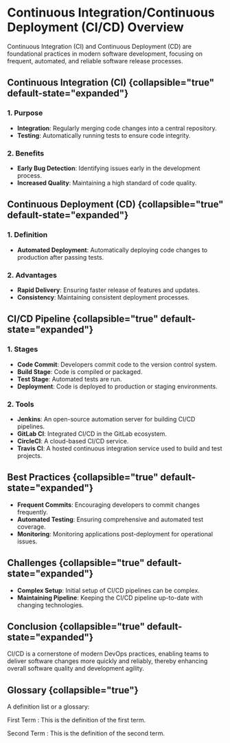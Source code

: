 # Continuous Integration/Continuous Deployment (CI/CD) Overview

Continuous Integration (CI) and Continuous Deployment (CD) are foundational practices in modern software development,
focusing on frequent, automated, and reliable software release processes.

## Continuous Integration (CI) {collapsible="true" default-state="expanded"}

### 1. Purpose

- **Integration**: Regularly merging code changes into a central repository.
- **Testing**: Automatically running tests to ensure code integrity.

### 2. Benefits

- **Early Bug Detection**: Identifying issues early in the development process.
- **Increased Quality**: Maintaining a high standard of code quality.

## Continuous Deployment (CD) {collapsible="true" default-state="expanded"}

### 1. Definition

- **Automated Deployment**: Automatically deploying code changes to production after passing tests.

### 2. Advantages

- **Rapid Delivery**: Ensuring faster release of features and updates.
- **Consistency**: Maintaining consistent deployment processes.

## CI/CD Pipeline {collapsible="true" default-state="expanded"}

### 1. Stages

- **Code Commit**: Developers commit code to the version control system.
- **Build Stage**: Code is compiled or packaged.
- **Test Stage**: Automated tests are run.
- **Deployment**: Code is deployed to production or staging environments.

### 2. Tools

- **Jenkins**: An open-source automation server for building CI/CD pipelines.
- **GitLab CI**: Integrated CI/CD in the GitLab ecosystem.
- **CircleCI**: A cloud-based CI/CD service.
- **Travis CI**: A hosted continuous integration service used to build and test projects.

## Best Practices {collapsible="true" default-state="expanded"}

- **Frequent Commits**: Encouraging developers to commit changes frequently.
- **Automated Testing**: Ensuring comprehensive and automated test coverage.
- **Monitoring**: Monitoring applications post-deployment for operational issues.

## Challenges {collapsible="true" default-state="expanded"}

- **Complex Setup**: Initial setup of CI/CD pipelines can be complex.
- **Maintaining Pipeline**: Keeping the CI/CD pipeline up-to-date with changing technologies.

## Conclusion {collapsible="true" default-state="expanded"}

CI/CD is a cornerstone of modern DevOps practices, enabling teams to deliver software changes more quickly and reliably,
thereby enhancing overall software quality and development agility.

## Glossary {collapsible="true"}

A definition list or a glossary:

First Term
: This is the definition of the first term.

Second Term
: This is the definition of the second term.
